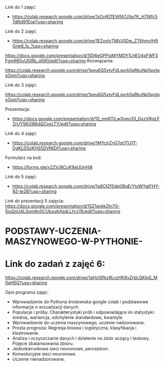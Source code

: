 Link do 1 zajęć:

* https://colab.research.google.com/drive/1zOnRZfEWfA7JXe7K_H7Wfc57dNd91Eop?usp=sharing


Link do 2 zajęć: 
* https://colab.research.google.com/drive/1EZoolvTMVJ0Dw_ZT6hmvIH9Grle6_1s_?usp=sharing

https://docs.google.com/presentation/d/1lDi6eGPPslMYMDY1LhEO4sFWF3FgmR65vUI0Rk_q560/edit?usp=sharing
Rozwiązania: 

https://colab.research.google.com/drive/1peu6Q5ytvFdLqyrk5pRkuNp5pytqxOom?usp=sharing


Link do 3 zajęć: 

https://colab.research.google.com/drive/1peu6Q5ytvFdLqyrk5pRkuNp5pytqxOom?usp=sharing

Prezentacja: 
* https://docs.google.com/presentation/d/1D_nm8TiLwXyeo33_GxzV8jsLFZrUY5Ki2B6dQCovLTY/edit?usp=sharing

Link do 4 zajęć:

* https://colab.research.google.com/drive/1MYchZnG7qOTU1T-DgKLDSzKHS5DVNtDI?usp=sharing


Formularz na kod:
* https://forms.gle/x2ZVJ6CcK9aUUnHi8

Link do 5 zajęć:

* https://colab.research.google.com/drive/1g8OIZfSdp0BgErYtoWYgtFHY-9Z-te2B?usp=sharing

Link do prezentacji 5 zajęcia: 
https://docs.google.com/presentation/d/15Z1aykkZIn7G-5juQnU4LSqm6y0CUkxuAXgdLLhrz7A/edit?usp=sharing

# PODSTAWY-UCZENIA-MASZYNOWEGO-W-PYTHONIE-


# Link do zadań z zajęć 6:

https://colab.research.google.com/drive/1aHctSfkz9LvzHK8vZrbLQKlqS_M0qH5Q?usp=sharing


Opis programu zajęć: 

* Wprowadzenie do Pythona środowiska google colab i podstawowe informacje o wizualizacji danych.
* Populacje i próby. Charakterystyki prób i odpowiadające im statystyki: średnia, wariancja, odchylenie standardowe, kwantyle.
* Wprowadzenie do uczenia maszynowego, uczenie nadzorowane.
* Prosta prognoza: Regresja liniowa i logistyczna, klasyfikacja i klastrowanie.
* Analiza i oczyszczanie danych i dzielenie na zbiór uczący i testowy. Pojęcie zbalansowania zbioru.
* Jednokierunkowe sieci neuronowe, perceptron.
* Konwolucyjne sieci neuronowe.
* Uczenie nienadzorowane.



